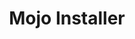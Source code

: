 ---
title: Mojo Installer 
headline: A repo-based 3rd party app store.
state: archived
feature: false 
startDate: 09-01-2015
endDate: 05-05-2019
---